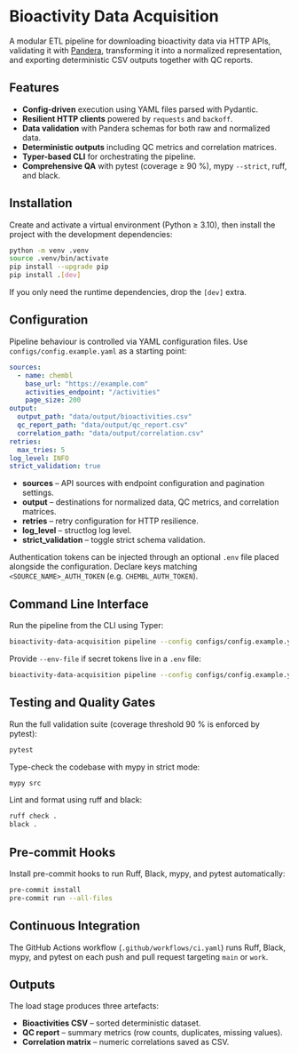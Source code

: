 # Bioactivity Data Acquisition

A modular ETL pipeline for downloading bioactivity data via HTTP APIs, validating it with
[Pandera](https://pandera.readthedocs.io/), transforming it into a normalized representation, and
exporting deterministic CSV outputs together with QC reports.

## Features

- **Config-driven** execution using YAML files parsed with Pydantic.
- **Resilient HTTP clients** powered by `requests` and `backoff`.
- **Data validation** with Pandera schemas for both raw and normalized data.
- **Deterministic outputs** including QC metrics and correlation matrices.
- **Typer-based CLI** for orchestrating the pipeline.
- **Comprehensive QA** with pytest (coverage ≥ 90 %), mypy `--strict`, ruff, and black.

## Installation

Create and activate a virtual environment (Python ≥ 3.10), then install the project with the
development dependencies:

```bash
python -m venv .venv
source .venv/bin/activate
pip install --upgrade pip
pip install .[dev]
```

If you only need the runtime dependencies, drop the `[dev]` extra.

## Configuration

Pipeline behaviour is controlled via YAML configuration files. Use `configs/config.example.yaml` as a
starting point:

```yaml
sources:
  - name: chembl
    base_url: "https://example.com"
    activities_endpoint: "/activities"
    page_size: 200
output:
  output_path: "data/output/bioactivities.csv"
  qc_report_path: "data/output/qc_report.csv"
  correlation_path: "data/output/correlation.csv"
retries:
  max_tries: 5
log_level: INFO
strict_validation: true
```

- **sources** – API sources with endpoint configuration and pagination settings.
- **output** – destinations for normalized data, QC metrics, and correlation matrices.
- **retries** – retry configuration for HTTP resilience.
- **log_level** – structlog log level.
- **strict_validation** – toggle strict schema validation.

Authentication tokens can be injected through an optional `.env` file placed alongside the
configuration. Declare keys matching `<SOURCE_NAME>_AUTH_TOKEN` (e.g. `CHEMBL_AUTH_TOKEN`).

## Command Line Interface

Run the pipeline from the CLI using Typer:

```bash
bioactivity-data-acquisition pipeline --config configs/config.example.yaml
```

Provide `--env-file` if secret tokens live in a `.env` file:

```bash
bioactivity-data-acquisition pipeline --config configs/config.example.yaml --env-file .env
```

## Testing and Quality Gates

Run the full validation suite (coverage threshold 90 % is enforced by pytest):

```bash
pytest
```

Type-check the codebase with mypy in strict mode:

```bash
mypy src
```

Lint and format using ruff and black:

```bash
ruff check .
black .
```

## Pre-commit Hooks

Install pre-commit hooks to run Ruff, Black, mypy, and pytest automatically:

```bash
pre-commit install
pre-commit run --all-files
```

## Continuous Integration

The GitHub Actions workflow (`.github/workflows/ci.yaml`) runs Ruff, Black, mypy, and pytest
on each push and pull request targeting `main` or `work`.

## Outputs

The load stage produces three artefacts:

- **Bioactivities CSV** – sorted deterministic dataset.
- **QC report** – summary metrics (row counts, duplicates, missing values).
- **Correlation matrix** – numeric correlations saved as CSV.
